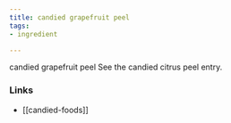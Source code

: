 ```yaml
---
title: candied grapefruit peel
tags:
- ingredient

---
```

candied grapefruit peel See the candied citrus peel entry.

### Links

* [[candied-foods]]
